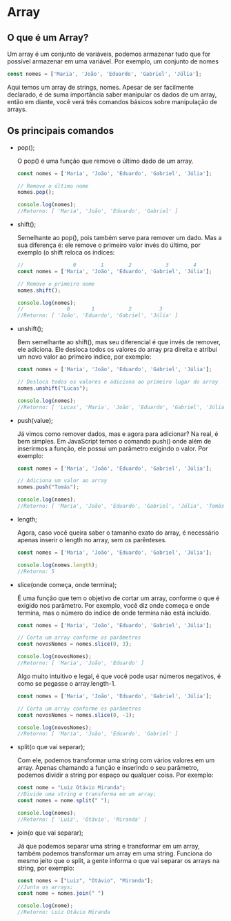 # Array

## O que é um Array?

Um array é um conjunto de variáveis, podemos armazenar tudo que for possível armazenar em uma variável. Por exemplo, um conjunto de nomes

```jsx
const nomes = ['Maria', 'João', 'Eduardo', 'Gabriel', 'Júlia'];
```

Aqui temos um array de strings, nomes. Apesar de ser facilmente declarado, é de suma importância saber manipular os dados de um array, então em diante, você verá três comandos básicos sobre manipulação de arrays.

## Os principais comandos

- pop();
    
    O pop() é uma função que remove o último dado de um array.
    
    ```jsx
    const nomes = ['Maria', 'João', 'Eduardo', 'Gabriel', 'Júlia'];
    
    // Remove o último nome
    nomes.pop();
    
    console.log(nomes);
    //Retorno: [ 'Maria', 'João', 'Eduardo', 'Gabriel' ]
    ```
    
- shift();
    
    Semelhante ao pop(), pois também serve para remover um dado. Mas a sua diferença é: ele remove o primeiro valor invés do último, por exemplo (o shift reloca os índices:
    
    ```jsx
    //                0        1        2           3        4
    const nomes = ['Maria', 'João', 'Eduardo', 'Gabriel', 'Júlia'];
    
    // Remove o primeiro nome
    nomes.shift();
    
    console.log(nomes);
    //              0       1           2         3
    //Retorno: [ 'João', 'Eduardo', 'Gabriel', 'Júlia' ]
    ```
    
- unshift();
    
    Bem semelhante ao shift(), mas seu diferencial é que invés de remover, ele adiciona. Ele desloca todos os valores do array pra direita e atribui um novo valor ao primeiro índice, por exemplo:
    
    ```jsx
    const nomes = ['Maria', 'João', 'Eduardo', 'Gabriel', 'Júlia'];
    
    // Desloca todos os valores e adiciona ao primeiro lugar do array
    nomes.unshift("Lucas");
    
    console.log(nomes);
    //Retorno: [ 'Lucas', 'Maria', 'João', 'Eduardo', 'Gabriel', 'Júlia' ]
    ```
    
- push(value);
    
    Já vimos como remover dados, mas e agora para adicionar? Na real, é bem simples. Em JavaScript temos o comando push() onde além de inserirmos a função, ele possui um parâmetro exigindo o valor. Por exemplo:
    
    ```jsx
    const nomes = ['Maria', 'João', 'Eduardo', 'Gabriel', 'Júlia'];
    
    // Adiciona um valor ao array
    nomes.push("Tomás");
    
    console.log(nomes);
    //Retorno: [ 'Maria', 'João', 'Eduardo', 'Gabriel', 'Júlia', 'Tomás' ]
    ```
    
- length;
    
    Agora, caso você queira saber o tamanho exato do array, é necessário apenas inserir o length no array, sem os parênteses.
    
    ```jsx
    const nomes = ['Maria', 'João', 'Eduardo', 'Gabriel', 'Júlia'];
    
    console.log(nomes.length);
    //Retorno: 5
    ```
    
- slice(onde começa, onde termina);
    
    É uma função que tem o objetivo de cortar um array, conforme o que é exigido nos parâmetro. Por exemplo, você diz onde começa e onde termina, mas o número do índice de onde termina não está incluído.
    
    ```jsx
    const nomes = ['Maria', 'João', 'Eduardo', 'Gabriel', 'Júlia'];
    
    // Corta um array conforme os parâmetros
    const novosNomes = nomes.slice(0, 3);
    
    console.log(novosNomes);
    //Retorno: [ 'Maria', 'João', 'Eduardo' ]
    ```
    
    Algo muito intuitivo e legal, é que você pode usar números negativos, é como se pegasse o array.length-1.
    
    ```jsx
    const nomes = ['Maria', 'João', 'Eduardo', 'Gabriel', 'Júlia'];
    
    // Corta um array conforme os parâmetros
    const novosNomes = nomes.slice(0, -1);
    
    console.log(novosNomes);
    //Retorno: [ 'Maria', 'João', 'Eduardo', 'Gabriel' ]
    ```
    
- split(o que vai separar);
    
    Com ele, podemos transformar uma string com vários valores em um array. Apenas chamando a função e inserindo o seu parâmetro, podemos dividir a string por espaço ou qualquer coisa. Por exemplo:
    
    ```jsx
    const nome = "Luiz Otávio Miranda";
    //Divide uma string e transforma em um array;
    const nomes = nome.split(" ");
    
    console.log(nomes);
    //Retorno: [ 'Luiz', 'Otávio', 'Miranda' ]
    ```
    
- join(o que vai separar);

    Já que podemos separar uma string e transformar em um array, também podemos transformar um array em uma string. Funciona do mesmo jeito que o split, a gente informa o que vai separar os arrays na string, por exemplo:
    
    ```jsx
    const nomes = ["Luiz", "Otávio", "Miranda"];
    //Junta os arrays;
    const nome = nomes.join(" ")

    console.log(nome);
    //Retorno: Luiz Otávio Miranda
    ```